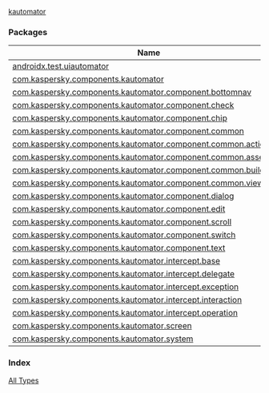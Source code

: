 [kautomator](./index.md)

### Packages

| Name | Summary |
|---|---|
| [androidx.test.uiautomator](androidx.test.uiautomator/index.md) |  |
| [com.kaspersky.components.kautomator](com.kaspersky.components.kautomator/index.md) |  |
| [com.kaspersky.components.kautomator.component.bottomnav](com.kaspersky.components.kautomator.component.bottomnav/index.md) |  |
| [com.kaspersky.components.kautomator.component.check](com.kaspersky.components.kautomator.component.check/index.md) |  |
| [com.kaspersky.components.kautomator.component.chip](com.kaspersky.components.kautomator.component.chip/index.md) |  |
| [com.kaspersky.components.kautomator.component.common](com.kaspersky.components.kautomator.component.common/index.md) |  |
| [com.kaspersky.components.kautomator.component.common.actions](com.kaspersky.components.kautomator.component.common.actions/index.md) |  |
| [com.kaspersky.components.kautomator.component.common.assertions](com.kaspersky.components.kautomator.component.common.assertions/index.md) |  |
| [com.kaspersky.components.kautomator.component.common.builders](com.kaspersky.components.kautomator.component.common.builders/index.md) |  |
| [com.kaspersky.components.kautomator.component.common.views](com.kaspersky.components.kautomator.component.common.views/index.md) |  |
| [com.kaspersky.components.kautomator.component.dialog](com.kaspersky.components.kautomator.component.dialog/index.md) |  |
| [com.kaspersky.components.kautomator.component.edit](com.kaspersky.components.kautomator.component.edit/index.md) |  |
| [com.kaspersky.components.kautomator.component.scroll](com.kaspersky.components.kautomator.component.scroll/index.md) |  |
| [com.kaspersky.components.kautomator.component.switch](com.kaspersky.components.kautomator.component.switch/index.md) |  |
| [com.kaspersky.components.kautomator.component.text](com.kaspersky.components.kautomator.component.text/index.md) |  |
| [com.kaspersky.components.kautomator.intercept.base](com.kaspersky.components.kautomator.intercept.base/index.md) |  |
| [com.kaspersky.components.kautomator.intercept.delegate](com.kaspersky.components.kautomator.intercept.delegate/index.md) |  |
| [com.kaspersky.components.kautomator.intercept.exception](com.kaspersky.components.kautomator.intercept.exception/index.md) |  |
| [com.kaspersky.components.kautomator.intercept.interaction](com.kaspersky.components.kautomator.intercept.interaction/index.md) |  |
| [com.kaspersky.components.kautomator.intercept.operation](com.kaspersky.components.kautomator.intercept.operation/index.md) |  |
| [com.kaspersky.components.kautomator.screen](com.kaspersky.components.kautomator.screen/index.md) |  |
| [com.kaspersky.components.kautomator.system](com.kaspersky.components.kautomator.system/index.md) |  |

### Index

[All Types](alltypes/index.md)